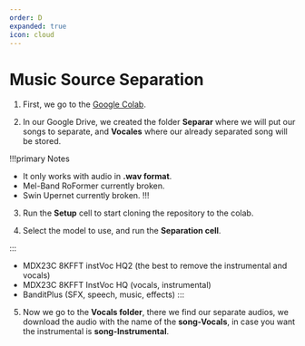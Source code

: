 ```yaml
---
order: D
expanded: true
icon: cloud
---
```


# Music Source Separation

1. First, we go to the [Google Colab](https://colab.research.google.com/github/Eddycrack864/Music-Source-Separation-Universal-Colab/blob/main/Music_Source_Separation_Universal_Colab.ipynb).

2. In our Google Drive, we created the folder **Separar** where we will put our songs to separate, and **Vocales** where our already separated song will be stored.

!!!primary Notes
- It only works with audio in **.wav format**.
- Mel-Band RoFormer currently broken.
- Swin Upernet currently broken.
!!!

3. Run the **Setup** cell to start cloning the repository to the colab.

4. Select the model to use, and run the **Separation cell**.

:::
- MDX23C 8KFFT instVoc HQ2 (the best to remove the instrumental and vocals)
- MDX23C 8KFFT InstVoc HQ (vocals, instrumental)
- BanditPlus (SFX, speech, music, effects)
:::

5. Now we go to the **Vocals folder**, there we find our separate audios, we download the audio with the name of the **song-Vocals**, in case you want the instrumental is **song-Instrumental**.
